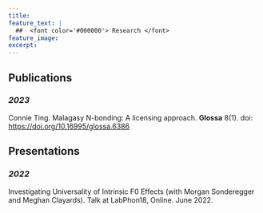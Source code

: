 ```yaml
---
title:
feature_text: |
  ##  <font color='#000000'> Research </font>
feature_image:
excerpt:
---
```



## Publications

### *2023*

Connie Ting. Malagasy N-bonding: A licensing approach. **Glossa** 8(1). doi: https://doi.org/10.16995/glossa.6386


## Presentations
  
### *2022*
  
Investigating Universality of Intrinsic F0 Effects (with Morgan Sonderegger and Meghan Clayards). Talk at LabPhon18, Online. June 2022.

